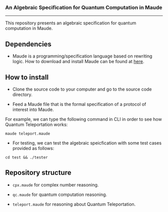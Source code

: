 ### An Algebraic Specification for Quantum Computation in Maude
---
This repository presents an algebraic specification for quantum computation in Maude.

## Dependencies
- Maude is a programming/specification language based on rewriting logic. How to download and install Maude can be found at [here](http://maude.cs.illinois.edu/w/index.php/The_Maude_System).

## How to install
- Clone the source code to your computer and go to the source code directory.

- Feed a Maude file that is the formal specification of a protocol of interest into Maude.

For example, we can type the following command in CLI in order to see how Quantum Teleportation works:

```console
maude teleport.maude
```

- For testing, we can test the algebraic speicfication with some test cases provided as follows:

```console
cd test && ./tester
```

## Repository structure
- `cpx.maude` for complex number reasoning.

- `qc.maude` for quantum computation reasoning.

- `teleport.maude` for reasoning about Quantum Teleportation.